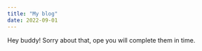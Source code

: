 ```yaml
---
title: "My blog"
date: 2022-09-01
---
```


Hey buddy! Sorry about that, ope you will complete them in time.
